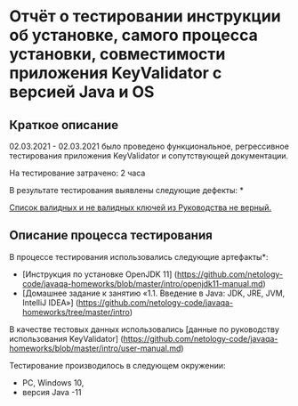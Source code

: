 # Отчёт о тестировании инструкции об установке, самого процесса установки, совместимости приложения KeyValidator с версией Java и OS

## Краткое описание

02.03.2021 - 02.03.2021 было проведено функциональное, регрессивное тестирования приложения KeyValidator и сопутствующей документации.

На тестирование затрачено: 2 часа 

В результате тестирования выявлены следующие дефекты:
* 

[Список валидных и не валидных ключей из Руководства не верный.](https://github.com/Kirill-51/Testing-KeyValidator/issues/1#issue-819656132 "Баг")

## Описание процесса тестирования

В процессе тестирования использовались следующие артефакты*:
* [Инструкция по установке OpenJDK 11] (https://github.com/netology-code/javaqa-homeworks/blob/master/intro/openjdk11-manual.md)
* [Домашнее задание к занятию «1.1. Введение в Java: JDK, JRE, JVM, IntelliJ IDEA»] (https://github.com/netology-code/javaqa-homeworks/tree/master/intro)



В качестве тестовых данных использовались [данные по руководству использования KeyValidator] (https://github.com/netology-code/javaqa-homeworks/blob/master/intro/user-manual.md)


Тестирование производилось в следующем окружении:
* PC, Windows 10,
* версия Java -11

